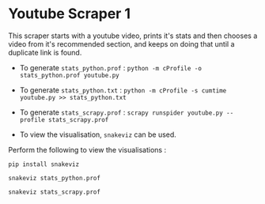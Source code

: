# Youtube Scraper 1

This scraper starts with a youtube video, prints it's stats and then chooses a video from it's recommended section, and keeps on doing that until a duplicate link is found.



* To generate `stats_python.prof` : `python -m cProfile -o stats_python.prof youtube.py`

* To generate `stats_python.txt` : `python -m cProfile -s cumtime youtube.py >> stats_python.txt`

* To generate `stats_scrapy.prof` : `scrapy runspider youtube.py --profile stats_scrapy.prof`

* To view the visualisation, `snakeviz` can be used.

Perform the following to view the visualisations :

 `pip install snakeviz`
  
 `snakeviz stats_python.prof`
 
 `snakeviz stats_scrapy.prof`
